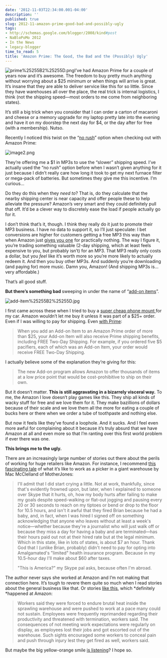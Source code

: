 ```yaml
---
date: '2012-11-03T22:34:00.001-04:00'
description: ''
published: true
slug: 2012-11-amazon-prime-good-bad-and-possibly-ugly
tags:
- http://schemas.google.com/blogger/2008/kind#post
- NaBloPoMo 2012
- In the News
- legacy-blogger
time_to_read: 5
title: 'Amazon Prime: The Good, the Bad and the (Possibly) Ugly'
---
```



![prime%25255B2%25255D.png](prime%25255B2%25255D.png)I’ve had Amazon Prime for a couple of years now and it’s awesome. The freedom to buy pretty much anything without worrying about a $25 minimum or when things will arrive is great. It’s insane that they are able to deliver service like this for so little. Since they have warehouses all over the place, the real trick is internal logistics, I think (not the shipping speed—most orders to me come from neighboring states). 

It’s still a big trick when you consider that I can order a carton of macaroni and cheese or a memory upgrade for my laptop pretty late into the evening and have it on my doorstep the next day for $4, or the day after for free (with a membership). Nutso.

Recently I noticed this twist on the “[no rush](http://www.amazon.com/gp/help/customer/display.html/ref=hp_navbox_overview_norush?nodeId=200444160#norush)” option when checking out with Amazon Prime:

![image2.png](image2.png)</a>

They’re offering me a $1 in MP3s to use the “slower” shipping speed. I’ve actually used the “no rush” option before when I wasn’t given anything for it just because I didn’t really care how long it took to get my next furnace filter or mega-pack of batteries. But sometimes they give me this incentive. I’m curious…

Do they do this when they *need to*? That is, do they calculate that the nearby shipping center is near capacity and offer people these to help alleviate the pressure? Amazon’s very smart and they could definitely pull that off. It’d be a clever way to discretely ease the load if people actually go for it.

I don’t think that’s it, though. I think they really do it just to promote their MP3 business. I have no data to support it, so I’ll just speculate: I bet conversions are higher for customers getting a free MP3 this way than when Amazon just [gives you one](http://www.amazon.com/gp/feature.html?ie=UTF8&amp;docId=1000740381) for practically nothing. The way I figure it, you’re trading something valuable (2-day shipping, which at least feels expensive to you, but probably isn’t) for an MP3. That MP3 really only costs a dollar, but you *feel* like it’s worth more so you’re more likely to actually redeem it. And then you buy other MP3s. And suddenly you’re downloading (and paying for) more music. Damn you, Amazon! (And shipping MP3s is…very affordable.)

That’s all good stuff. 

<strong>But there’s something bad </strong>sweeping in under the name of “[add-on items](http://www.amazon.com/gp/help/customer/display.html?nodeId=200876660)”. 

![add-item%25255B2%25255D.jpg](add-item%25255B2%25255D.jpg)

I first came across these when I tried to buy a [super cheap phone mount ](http://www.amazon.com/Wazes-Universal-Mount-your-Smartphone/dp/B004O7S7Z0)for my car. Amazon wouldn’t let me buy it unless it was part of a $25+ order. Even if I was willing to pay for shipping. Even [with Prime](http://www.amazon.com/gp/help/customer/display.html?ie=UTF8&amp;nodeId=200876660#prime):
<blockquote> 

When you add an Add-on Item to an Amazon Prime order of more than $25, your Add-on Item will also receive Prime shipping benefits, including FREE Two-Day Shipping. For example, if you ordered five $5 pacifiers, each of which was an Add-on Item, your order would receive FREE Two-Day Shipping.
</blockquote>

I actually believe some of the explanation they’re giving for this: 
<blockquote> 

The new Add-on program allows Amazon to offer thousands of items at a low price point that would be cost-prohibitive to ship on their own.
</blockquote>

But it doesn’t matter. <strong>This is still aggravating in a bizarrely visceral way.</strong> To me, the Amazon I love doesn’t play games like this. They ship all kinds of wacky stuff for free and we love them for it. They make bazillions of dollars because of their scale and we love them all the more for eating a couple of bucks here or there when we order a tube of toothpaste and nothing else. 

But now it feels like they’ve found a loophole. And it sucks. And I feel even more awful for complaining about it because it’s truly absurd that we have Amazon at all and even more so that I’m ranting over this first world problem if ever there was one.

<strong>This brings me to the ugly.</strong>

There are an increasingly large number of stories out there about the perils of working for huge retailers like Amazon. For instance, I recommend [this fascinating tale](http://www.motherjones.com/politics/2012/02/mac-mcclelland-free-online-shipping-warehouses-labor) of what it’s like to work as a picker in a giant warehouse by Mac McClelland of MotherJones:
<blockquote> 

I'll admit that I did start crying a little. Not at work, thankfully, since that's evidently frowned upon, but later, when I explained to someone over Skype that it hurts, oh, how my body hurts after failing to make my goals despite speed-walking or flat-out jogging and pausing every 20 or 30 seconds to reach on my tiptoes or bend or drop to the floor for 10.5 hours, and isn't it awful that they fired Brian because he had a baby, and, in fact, when I was hired I signed off on something acknowledging that anyone who leaves without at least a week's notice—whether because they're a journalist who will just walk off or because they miss a day for having a baby and are terminated—has their hours paid out not at their hired rate but at the legal minimum. Which in this state, like in lots of states, is about $7 an hour. Thank God that I (unlike Brian, probably) didn't need to pay for opting into Amalgamated's &quot;limited&quot; health insurance program. Because in my 10.5-hour day I'll make about $60 after taxes.  

&quot;This is America?&quot; my Skype pal asks, because often I'm abroad.
</blockquote>

The author never says she worked at Amazon and I’m not making that connection here. It’s tough to revere them quite so much when I read stories about the general business like that. Or stories [like this](http://www.mcall.com/news/local/amazon/mc-allentown-amazon-complaints-20110917,0,6503103.story), which *definitely *happened at Amazon:
<blockquote> 

Workers said they were forced to endure brutal heat inside the sprawling warehouse and were pushed to work at a pace many could not sustain. Employees were frequently reprimanded regarding their productivity and threatened with termination, workers said. The consequences of not meeting work expectations were regularly on display, as employees lost their jobs and got escorted out of the warehouse. Such sights encouraged some workers to conceal pain and push through injury lest they get fired as well, workers said.
</blockquote>

But maybe the big yellow-orange smile [is listening](http://theweek.com/article/index/230950/amazons-worker-education-program-a-sweatshop-cover-up)? I hope so.